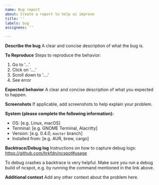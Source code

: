 ```yaml
---
name: Bug report
about: Create a report to help us improve
title: ''
labels: bug
assignees: ''

---
```


**Describe the bug**
A clear and concise description of what the bug is.

**To Reproduce**
Steps to reproduce the behavior:
1. Go to '...'
2. Click on '....'
3. Scroll down to '....'
4. See error

**Expected behavior**
A clear and concise description of what you expected to happen.

**Screenshots**
If applicable, add screenshots to help explain your problem.

**System (please complete the following information):**
 - OS: [e.g. Linux, macOS]
 - Terminal: [e.g. GNOME Terminal, Alacritty]
 - Version: [e.g. 0.4.0, `master` branch]
 - Installed from: [e.g. AUR, brew, cargo]

**Backtrace/Debug log**
Instructions on how to capture debug logs: https://github.com/hrkfdn/ncspot#usage

To debug crashes a backtrace is very helpful. Make sure you run a debug build of ncspot, e.g. by running the command mentioned in the link above.

**Additional context**
Add any other context about the problem here.
